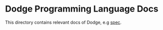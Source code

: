 # Dodge Programming Language Docs

This directory contains relevant docs of Dodge, e.g [spec](spec.md).
